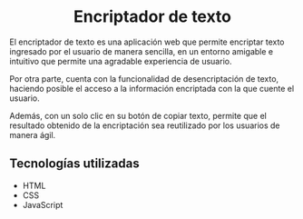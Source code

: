 <h1 align="center" >Encriptador de texto</h1>

<p>El encriptador de texto es una aplicación web que permite encriptar texto ingresado por el usuario de manera sencilla, en un entorno amigable e intuitivo que permite una agradable experiencia de usuario.

Por otra parte, cuenta con la funcionalidad de desencriptación de texto, haciendo posible el acceso a la información encriptada con la que cuente el usuario.

Además, con un solo clic en su botón de copiar texto, permite que el resultado obtenido de la encriptación sea reutilizado por los usuarios de manera ágil.</p>

## Tecnologías utilizadas
* HTML
* CSS
* JavaScript

